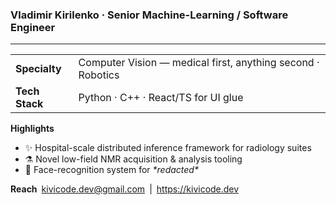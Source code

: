 ### Vladimir Kirilenko · Senior Machine-Learning / Software Engineer

---

<table>
  <tr>
    <td><strong>Specialty</strong></td>
    <td>Computer Vision — medical first, anything second · Robotics</td>
  </tr>
  <tr>
    <td><strong>Tech Stack</strong></td>
    <td>Python · C++ · React/TS for UI glue</td>
  </tr>
</table>

**Highlights**  
- ✨ Hospital-scale distributed inference framework for radiology suites  
- ⚗️ Novel low-field NMR acquisition & analysis tooling  
- 🛂 Face-recognition system for _\*redacted\*_

**Reach** [<span>kivicode.dev@gmail.com</span>](mailto:kivicode.dev@gmail.com) | [<span>https://kivicode.dev</span>](https://kivicode.dev)
